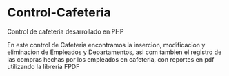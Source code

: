 # Control-Cafeteria
Control de cafeteria desarrollado en PHP

En este control de Cafeteria encontramos la insercion, modificacion y eliminacion de Empleados y Departamentos, asi com tambien el registro de las compras hechas por los empleados en cafeteria, con reportes en pdf utilizando la libreria FPDF
